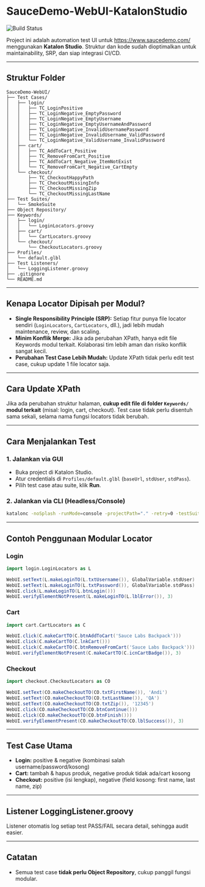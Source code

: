 # SauceDemo-WebUI-KatalonStudio

![Build Status](https://github.com/devoav1997/SauceDemo-WebUI-KatalonStudio/actions/workflows/main.yml/badge.svg)

Project ini adalah automation test UI untuk https://www.saucedemo.com/ menggunakan **Katalon Studio**.
Struktur dan kode sudah dioptimalkan untuk maintainability, SRP, dan siap integrasi CI/CD.

---

## Struktur Folder

```plaintext
SauceDemo-WebUI/
├── Test Cases/
│   ├── login/
│   │   ├── TC_LoginPositive
│   │   ├── TC_LoginNegative_EmptyPassword
│   │   ├── TC_LoginNegative_EmptyUsername
│   │   ├── TC_LoginNegative_EmptyUsernameAndPassword
│   │   ├── TC_LoginNegative_InvalidUsernamePassword
│   │   ├── TC_LoginNegative_InvalidUsername_ValidPassword
│   │   └── TC_LoginNegative_ValidUsername_InvalidPassword
│   ├── cart/
│   │   ├── TC_AddToCart_Positive
│   │   ├── TC_RemoveFromCart_Positive
│   │   ├── TC_AddToCart_Negative_ItemNotExist
│   │   └── TC_RemoveFromCart_Negative_CartEmpty
│   └── checkout/
│       ├── TC_CheckoutHappyPath
│       ├── TC_CheckoutMissingInfo
│       ├── TC_CheckoutMissingZip
│       └── TC_CheckoutMissingLastName
├── Test Suites/
│   └── SmokeSuite
├── Object Repository/
├── Keywords/
│   ├── login/
│   │   └── LoginLocators.groovy
│   ├── cart/
│   │   └── CartLocators.groovy
│   └── checkout/
│       └── CheckoutLocators.groovy
├── Profiles/
│   └── default.glbl
├── Test Listeners/
│   └── LoggingListener.groovy
├── .gitignore
└── README.md
````

---

## Kenapa Locator Dipisah per Modul?

* **Single Responsibility Principle (SRP):**
  Setiap fitur punya file locator sendiri (`LoginLocators`, `CartLocators`, dll.), jadi lebih mudah maintenance, review, dan scaling.
* **Minim Konflik Merge:**
  Jika ada perubahan XPath, hanya edit file Keywords modul terkait.
  Kolaborasi tim lebih aman dan risiko konflik sangat kecil.
* **Perubahan Test Case Lebih Mudah:**
  Update XPath tidak perlu edit test case, cukup update 1 file locator saja.

---

## Cara Update XPath

Jika ada perubahan struktur halaman, **cukup edit file di folder `Keywords/` modul terkait** (misal: login, cart, checkout).
Test case tidak perlu disentuh sama sekali, selama nama fungsi locators tidak berubah.

---

## Cara Menjalankan Test

### **1. Jalankan via GUI**

* Buka project di Katalon Studio.
* Atur credentials di `Profiles/default.glbl` (`baseUrl`, `stdUser`, `stdPass`).
* Pilih test case atau suite, klik **Run**.

### **2. Jalankan via CLI (Headless/Console)**

```bash
katalonc -noSplash -runMode=console -projectPath="." -retry=0 -testSuitePath="Test Suites/SmokeSuite" -executionProfile="default" -browserType="Chrome"
```

---

## Contoh Penggunaan Modular Locator

### Login

```groovy
import login.LoginLocators as L

WebUI.setText(L.makeLoginTO(L.txtUsername()), GlobalVariable.stdUser)
WebUI.setText(L.makeLoginTO(L.txtPassword()), GlobalVariable.stdPass)
WebUI.click(L.makeLoginTO(L.btnLogin()))
WebUI.verifyElementNotPresent(L.makeLoginTO(L.lblError()), 3)
```

### Cart

```groovy
import cart.CartLocators as C

WebUI.click(C.makeCartTO(C.btnAddToCart('Sauce Labs Backpack')))
WebUI.click(C.makeCartTO(C.lnkCart()))
WebUI.click(C.makeCartTO(C.btnRemoveFromCart('Sauce Labs Backpack')))
WebUI.verifyElementNotPresent(C.makeCartTO(C.icnCartBadge()), 3)
```

### Checkout

```groovy
import checkout.CheckoutLocators as CO

WebUI.setText(CO.makeCheckoutTO(CO.txtFirstName()), 'Andi')
WebUI.setText(CO.makeCheckoutTO(CO.txtLastName()), 'QA')
WebUI.setText(CO.makeCheckoutTO(CO.txtZip()), '12345')
WebUI.click(CO.makeCheckoutTO(CO.btnContinue()))
WebUI.click(CO.makeCheckoutTO(CO.btnFinish()))
WebUI.verifyElementPresent(CO.makeCheckoutTO(CO.lblSuccess()), 3)
```

---

## Test Case Utama

* **Login:** positive & negative (kombinasi salah username/password/kosong)
* **Cart:** tambah & hapus produk, negative produk tidak ada/cart kosong
* **Checkout:** positive (isi lengkap), negative (field kosong: first name, last name, zip)

---

## Listener LoggingListener.groovy

Listener otomatis log setiap test PASS/FAIL secara detail, sehingga audit easier.

---

## Catatan

* Semua test case **tidak perlu Object Repository**, cukup panggil fungsi modular.
